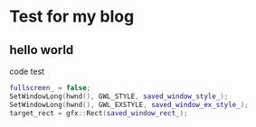 # Test for my blog

## hello world

code test

```c++
fullscreen_ = false;
SetWindowLong(hwnd(), GWL_STYLE, saved_window_style_);
SetWindowLong(hwnd(), GWL_EXSTYLE, saved_window_ex_style_);
target_rect = gfx::Rect(saved_window_rect_);

```
